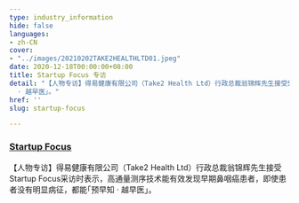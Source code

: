 ```yaml
---
type: industry_information
hide: false
languages:
- zh-CN
cover:
- "../images/20210202TAKE2HEALTHLTD01.jpeg"
date: 2020-12-18T00:00:00+08:00
title: Startup Focus 专访
detail: "【人物专访】得易健康有限公司（Take2 Health Ltd）行政总裁翁锦辉先生接受Startup Focus采访时表示，高通量测序技术能有效发现早期鼻咽癌患者，即使患者没有明显病征，都能｢预早知
  · 越早医｣。"
href: ''
slug: startup-focus

---
```

### [**Startup Focus**](https://www.facebook.com/take2health.ltd/posts/104487845254988)

【人物专访】得易健康有限公司（Take2 Health Ltd）行政总裁翁锦辉先生接受Startup Focus采访时表示，高通量测序技术能有效发现早期鼻咽癌患者，即使患者没有明显病征，都能｢预早知 · 越早医｣。